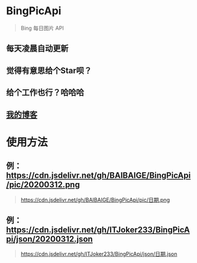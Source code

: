 # BingPicApi
> Bing 每日图片 API
## 每天凌晨自动更新

## 觉得有意思给个Star呗？

## 给个工作也行？哈哈哈

## [我的博客](https://blog.itjoker.cn)

# 使用方法

## 例：https://cdn.jsdelivr.net/gh/BAIBAIGE/BingPicApi/pic/20200312.png
> https://cdn.jsdelivr.net/gh/BAIBAIGE/BingPicApi/pic/日期.png

## 例：https://cdn.jsdelivr.net/gh/ITJoker233/BingPicApi/json/20200312.json
> https://cdn.jsdelivr.net/gh/ITJoker233/BingPicApi/json/日期.json
